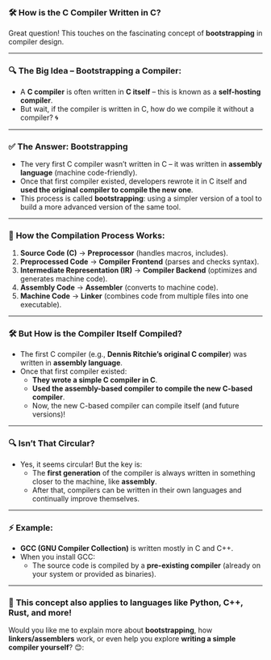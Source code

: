 ### 🛠️ **How is the C Compiler Written in C?**

Great question! This touches on the fascinating concept of **bootstrapping** in compiler design.

---

### 🔍 **The Big Idea – Bootstrapping a Compiler:**
- A **C compiler** is often written in **C itself** – this is known as a **self-hosting compiler**.
- But wait, if the compiler is written in C, how do we compile it without a compiler? 🌀

---

### ✅ **The Answer: Bootstrapping**
- The very first C compiler wasn’t written in C – it was written in **assembly language** (machine code-friendly).
- Once that first compiler existed, developers rewrote it in C itself and **used the original compiler to compile the new one**.
- This process is called **bootstrapping**: using a simpler version of a tool to build a more advanced version of the same tool.

---

### 🧱 **How the Compilation Process Works:**
1. **Source Code (C)** → **Preprocessor** (handles macros, includes).
2. **Preprocessed Code** → **Compiler Frontend** (parses and checks syntax).
3. **Intermediate Representation (IR)** → **Compiler Backend** (optimizes and generates machine code).
4. **Assembly Code** → **Assembler** (converts to machine code).
5. **Machine Code** → **Linker** (combines code from multiple files into one executable).

---

### 🛠️ **But How is the Compiler Itself Compiled?**
- The first C compiler (e.g., **Dennis Ritchie’s original C compiler**) was written in **assembly language**.
- Once that first compiler existed:
  - **They wrote a simple C compiler in C**.
  - **Used the assembly-based compiler to compile the new C-based compiler**.
  - Now, the new C-based compiler can compile itself (and future versions)!

---

### 🔍 **Isn’t That Circular?**
- Yes, it seems circular! But the key is:
  - The **first generation** of the compiler is always written in something closer to the machine, like **assembly**.
  - After that, compilers can be written in their own languages and continually improve themselves.

---

### ⚡ **Example:**
- **GCC (GNU Compiler Collection)** is written mostly in C and C++.
- When you install GCC:
  - The source code is compiled by a **pre-existing compiler** (already on your system or provided as binaries).

---

### 🧩 **This concept also applies to languages like Python, C++, Rust, and more!**

Would you like me to explain more about **bootstrapping**, how **linkers/assemblers** work, or even help you explore **writing a simple compiler yourself**? 😊:

